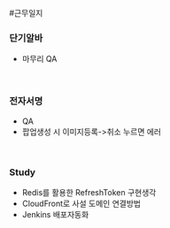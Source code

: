 #근무일지 


### 단기알바
- 마무리 QA

<br>

### 전자서명
- QA
- 팝업생성 시 이미지등록->취소 누르면 에러

<br>

### Study
- Redis를 활용한 RefreshToken 구현생각
- CloudFront로 사설 도메인 연결방법
- Jenkins 배포자동화